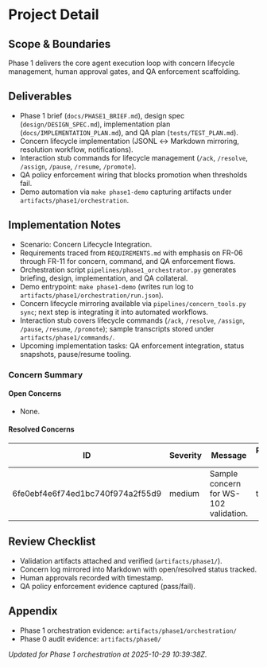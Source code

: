 # Project Detail

## Scope & Boundaries
Phase 1 delivers the core agent execution loop with concern lifecycle management, human approval gates, and QA enforcement scaffolding.

## Deliverables
- Phase 1 brief (`docs/PHASE1_BRIEF.md`), design spec (`design/DESIGN_SPEC.md`), implementation plan (`docs/IMPLEMENTATION_PLAN.md`), and QA plan (`tests/TEST_PLAN.md`).
- Concern lifecycle implementation (JSONL ↔ Markdown mirroring, resolution workflow, notifications).
- Interaction stub commands for lifecycle management (`/ack`, `/resolve`, `/assign`, `/pause`, `/resume`, `/promote`).
- QA policy enforcement wiring that blocks promotion when thresholds fail.
- Demo automation via `make phase1-demo` capturing artifacts under `artifacts/phase1/orchestration`.

## Implementation Notes
- Scenario: Concern Lifecycle Integration.
- Requirements traced from `REQUIREMENTS.md` with emphasis on FR-06 through FR-11 for concern, command, and QA enforcement flows.
- Orchestration script `pipelines/phase1_orchestrator.py` generates briefing, design, implementation, and QA collateral.
- Demo entrypoint: `make phase1-demo` (writes run log to `artifacts/phase1/orchestration/run.json`).
- Concern lifecycle mirroring available via `pipelines/concern_tools.py sync`; next step is integrating it into automated workflows.
- Interaction stub covers lifecycle commands (`/ack`, `/resolve`, `/assign`, `/pause`, `/resume`, `/promote`); sample transcripts stored under `artifacts/phase1/commands/`.
- Upcoming implementation tasks: QA enforcement integration, status snapshots, pause/resume tooling.

<!-- concerns:start -->

### Concern Summary

#### Open Concerns

- None.

#### Resolved Concerns

| ID | Severity | Message | Raised By | Raised At | Resolution | Resolved At |
| -- | -------- | ------- | --------- | --------- | ---------- | ----------- |
| 6fe0ebf4e6f74ed1bc740f974a2f55d9 | medium | Sample concern for WS-102 validation. | tester | 2025-10-29T10:57:14.899Z | Patched in latest build. | 2025-10-29T10:58:29.409Z |

<!-- concerns:end -->

## Review Checklist
- Validation artifacts attached and verified (`artifacts/phase1/`).
- Concern log mirrored into Markdown with open/resolved status tracked.
- Human approvals recorded with timestamp.
- QA policy enforcement evidence captured (pass/fail).

## Appendix
- Phase 1 orchestration evidence: `artifacts/phase1/orchestration/`
- Phase 0 audit evidence: `artifacts/phase0/`

_Updated for Phase 1 orchestration at 2025-10-29 10:39:38Z._

